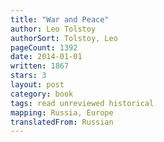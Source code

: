 ```yaml
---
title: "War and Peace"
author: Leo Tolstoy
authorSort: Tolstoy, Leo
pageCount: 1392
date: 2014-01-01
written: 1867
stars: 3
layout: post
category: book
tags: read unreviewed historical
mapping: Russia, Europe
translatedFrom: Russian
---
```

